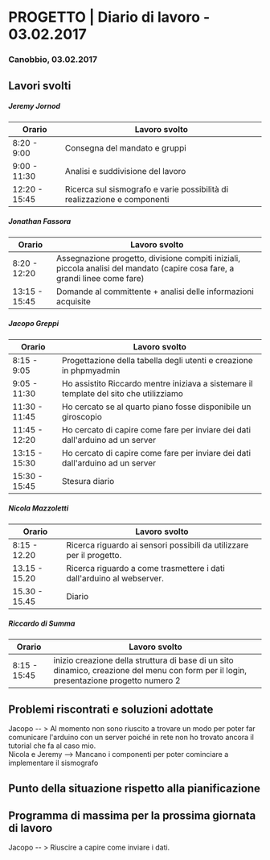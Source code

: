 

# PROGETTO | Diario di lavoro - 03.02.2017

### Canobbio, 03.02.2017

## Lavori svolti
##### Jeremy Jornod

|Orario        |Lavoro svolto                 |
|--------------|------------------------------|
|8:20 - 9:00   |Consegna del mandato e gruppi |
|9:00 - 11:30 |Analisi e suddivisione del lavoro  |
|12:20 - 15:45   |Ricerca sul sismografo e varie possibilità di realizzazione e componenti |

##### Jonathan Fassora
|Orario        |Lavoro svolto                 |
|--------------|------------------------------|
|8:20 - 12:20   |Assegnazione progetto, divisione compiti iniziali, piccola analisi del mandato (capire cosa fare, a grandi linee come fare)          |
|13:15 - 15:45 |Domande al committente + analisi delle informazioni acquisite     |

##### Jacopo Greppi
|Orario        |Lavoro svolto                                     |
|--------------|--------------------------------------------------|
|8:15 - 9:05   |Progettazione della tabella degli utenti e creazione in phpmyadmin   				  |
|9:05 - 11:30  |Ho assistito Riccardo mentre iniziava a sistemare il template del sito che utilizziamo|
|11:30 - 11:45 |Ho cercato se al quarto piano fosse disponibile un giroscopio				   		  |
|11:45 - 12:20 |Ho cercato di capire come fare per inviare dei dati dall'arduino ad un server		  |
|13:15 - 15:30 |Ho cercato di capire come fare per inviare dei dati dall'arduino ad un server		  |
|15:30 - 15:45 |Stesura diario                                    				  					  |

##### Nicola Mazzoletti
|Orario        |Lavoro svolto                 |
|--------------|------------------------------|
|8:15 - 12.20  |Ricerca riguardo ai sensori possibili da utilizzare per il progetto.
|13.15 - 15.20 |Ricerca riguardo a come trasmettere i dati dall'arduino al webserver.
|15.30 - 15.45 |Diario        

##### Riccardo di Summa
|Orario        |Lavoro svolto                 |
|--------------|------------------------------|
|8:15 - 15:45   |inizio creazione della struttura di base  di un sito dinamico, creazione del menu con form per il login, presentazione progetto numero 2 |


##  Problemi riscontrati e soluzioni adottate
Jacopo -- > Al momento non sono riuscito a trovare un modo per poter far comunicare l'arduino con un server poiché in rete non ho trovato ancora il tutorial che fa al caso mio.
<br>Nicola e Jeremy --> Mancano i componenti per poter cominciare a implementare il sismografo

##  Punto della situazione rispetto alla pianificazione


## Programma di massima per la prossima giornata di lavoro
Jacopo -- > Riuscire a capire come inviare i dati.




